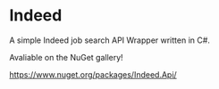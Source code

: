 Indeed
======

A simple Indeed job search API Wrapper written in C#.

Avaliable on the NuGet gallery!

https://www.nuget.org/packages/Indeed.Api/


